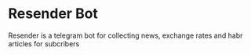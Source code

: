 # Resender Bot
Resender is a telegram bot for collecting news, exchange rates and
habr articles for subcribers

